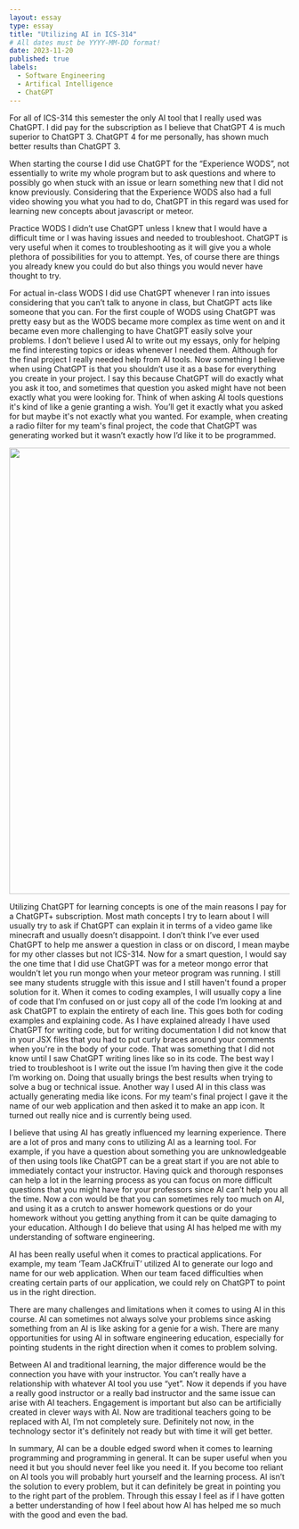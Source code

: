 ```yaml
---
layout: essay
type: essay
title: "Utilizing AI in ICS-314"
# All dates must be YYYY-MM-DD format!
date: 2023-11-20
published: true
labels:
  - Software Engineering
  - Artifical Intelligence
  - ChatGPT
---
```

For all of ICS-314 this semester the only AI tool that I really used was ChatGPT. I did pay for the subscription as I believe that ChatGPT 4 is much superior to ChatGPT 3. ChatGPT 4 for me personally, has shown much better results than ChatGPT 3.

When starting the course I did use ChatGPT for the “Experience WODS”, not essentially to write my whole program but to ask questions and where to possibly go when stuck with an issue or learn something new that I did not know previously. Considering that the Experience WODS also had a full video showing you what you had to do, ChatGPT in this regard was used for learning new concepts about javascript or meteor.

Practice WODS I didn’t use ChatGPT unless I knew that I would have a difficult time or I was having issues and needed to troubleshoot. ChatGPT is very useful when it comes to troubleshooting as it will give you a whole plethora of possibilities for you to attempt. Yes, of course there are things you already knew you could do but also things you would never have thought to try.

For actual in-class WODS I did use ChatGPT whenever I ran into issues considering that you can’t talk to anyone in class, but ChatGPT acts like someone that you can. For the first couple of WODS using ChatGPT was pretty easy but as the WODS became more complex as time went on and it became even more challenging to have ChatGPT easily solve your problems. I don’t believe I used AI to write out my essays, only for helping me find interesting topics or ideas whenever I needed them. Although for the final project I really needed help from AI tools. Now something I believe when using ChatGPT is that you shouldn’t use it as a base for everything you create in your project. I say this because ChatGPT will do exactly what you ask it too, and sometimes that question you asked might have not been exactly what you were looking for. Think of when asking AI tools questions it's kind of like a genie granting a wish. You’ll get it exactly what you asked for but maybe it's not exactly what you wanted. For example, when creating a radio filter for my team's final project, the code that ChatGPT was generating worked but it wasn’t exactly how I’d like it to be programmed.

<img width="800px" class="rounded float-start pe-4" src="https://thumbor.forbes.com/thumbor/fit-in/900x510/https://www.forbes.com/advisor/wp-content/uploads/2023/03/ChatGPT-scaled-e1678433827524_0_article_image.jpg">

Utilizing ChatGPT for learning concepts is one of the main reasons I pay for a ChatGPT+ subscription. Most math concepts I try to learn about I will usually try to ask if ChatGPT can explain it in terms of a video game like minecraft and usually doesn’t disappoint. I don’t think I’ve ever used ChatGPT to help me answer a question in class or on discord, I mean maybe for my other classes but not ICS-314. Now for a smart question, I would say the one time that I did use ChatGPT was for a meteor mongo error that wouldn’t let you run mongo when your meteor program was running. I still see many students struggle with this issue and I still haven't found a proper solution for it. When it comes to coding examples, I will usually copy a line of code that I’m confused on or just copy all of the code I’m looking at and ask ChatGPT to explain the entirety of each line. This goes both for coding examples and explaining code. As I have explained already I have used ChatGPT for writing code, but for writing documentation I did not know that in your JSX files that you had to put curly braces around your comments when you're in the body of your code. That was something that I did not know until I saw ChatGPT writing lines like so in its code. The best way I tried to troubleshoot is I write out the issue I’m having then give it the code I’m working on. Doing that usually brings the best results when trying to solve a bug or technical issue. Another way I used AI in this class was actually generating media like icons. For my team's final project I gave it the name of our web application and then asked it to make an app icon. It turned out really nice and is currently being used. 

I believe that using AI has greatly influenced my learning experience. There are a lot of pros and many cons to utilizing AI as a learning tool. For example, if you have a question about something you are unknowledgeable of then using tools like ChatGPT can be a great start if you are not able to immediately contact your instructor. Having quick and thorough responses can help a lot in the learning process as you can focus on more difficult questions that you might have for your professors since AI can’t help you all the time. Now a con would be that you can sometimes rely too much on AI, and using it as a crutch to answer homework questions or do your homework without you getting anything from it can be quite damaging to your education. Although I do believe that using AI has helped me with my understanding of software engineering. 

AI has been really useful when it comes to practical applications. For example, my team ‘Team JaCKfruiT’ utilized AI to generate our logo and name for our web application. When our team faced difficulties when creating certain parts of our application, we could rely on ChatGPT to point us in the right direction. 

There are many challenges and limitations when it comes to using AI in this course. AI can sometimes not always solve your problems since asking something from an AI is like asking for a genie for a wish. There are many opportunities for using AI in software engineering education, especially for pointing students in the right direction when it comes to problem solving. 

Between AI and traditional learning, the major difference would be the connection you have with your instructor. You can’t really have a relationship with whatever AI tool you use “yet”. Now it depends if you have a really good instructor or a really bad instructor and the same issue can arise with AI teachers. Engagement is important but also can be artificially created in clever ways with AI. Now are traditional teachers going to be replaced with AI, I’m not completely sure. Definitely not now, in the technology sector it's definitely not ready but with time it will get better. 

In summary, AI can be a double edged sword when it comes to learning programming and programming in general. It can be super useful when you need it but you should never feel like you need it. If you become too reliant on AI tools you will probably hurt yourself and the learning process. AI isn’t the solution to every problem, but it can definitely be great in pointing you to the right part of the problem. Through this essay I feel as if I have gotten a better understanding of how I feel about how AI has helped me so much with the good and even the bad. 
